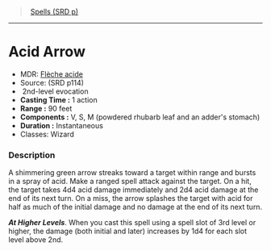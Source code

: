 ﻿---
!SpellVO
Level: 2
Type: evocation
CastingTime: 1 action
Range: 90 feet
Components: V, S, M (powdered rhubarb leaf and an adder's stomach)
Duration: Instantaneous
Classes: Wizard
Id: spells_vo.md#acid-arrow
ParentLink: spells_vo.md#spells-srd-p
Name: Acid Arrow
ParentName: Spells (SRD p)
NameLevel: 1
AltName: '[Flèche acide](hd_spells_fleche_acide.md)'
Source: (SRD p114)
---
> [Spells (SRD p)](srd_spells.md)

---

# Acid Arrow

- MDR: [Flèche acide](hd_spells_fleche_acide.md)
- Source: (SRD p114)
-  2nd-level evocation
- **Casting Time :** 1 action
- **Range :** 90 feet
- **Components :** V, S, M (powdered rhubarb leaf and an adder's stomach)
- **Duration :** Instantaneous
- Classes: Wizard

### Description

A shimmering green arrow streaks toward a target within range and bursts in a spray of acid. Make a ranged spell attack against the target. On a hit, the target takes 4d4 acid damage immediately and 2d4 acid damage at the end of its next turn. On a miss, the arrow splashes the target with acid for half as much of the initial damage and no damage at the end of its next turn.

**_At Higher Levels_**. When you cast this spell using a spell slot of 3rd level or higher, the damage (both initial and later) increases by 1d4 for each slot level above 2nd.

